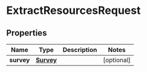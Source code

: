 

# ExtractResourcesRequest


## Properties

| Name | Type | Description | Notes |
|------------ | ------------- | ------------- | -------------|
|**survey** | [**Survey**](Survey.md) |  |  [optional] |



